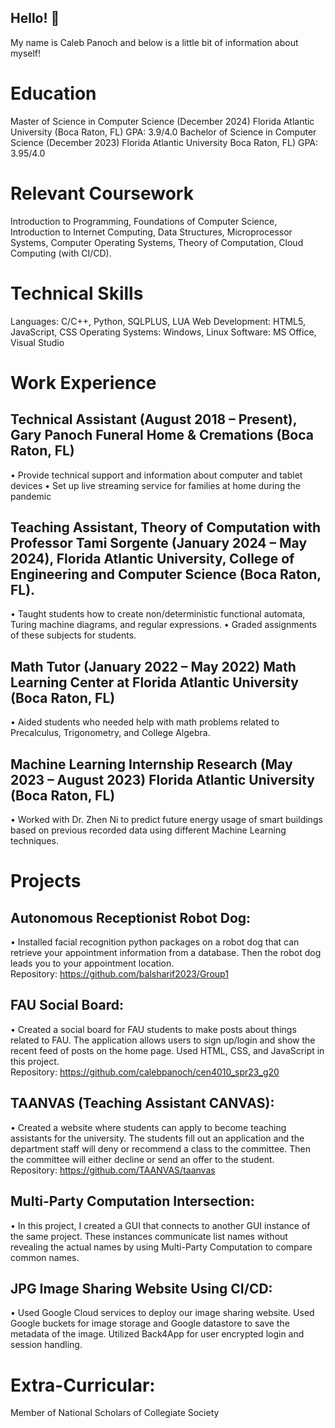 ## Hello! 👋

My name is Caleb Panoch and below is a little bit of information about myself!
 
# Education
Master of Science in Computer Science (December 2024) Florida Atlantic University (Boca Raton, FL) GPA: 3.9/4.0
Bachelor of Science in Computer Science	(December 2023) Florida Atlantic University Boca Raton, FL) GPA: 3.95/4.0
 
# Relevant Coursework
Introduction to Programming, Foundations of Computer Science, Introduction to Internet Computing, Data Structures, Microprocessor Systems, Computer Operating Systems, Theory of Computation, Cloud Computing (with CI/CD).
 
# Technical Skills
Languages: C/C++, Python, SQLPLUS, LUA
Web Development: HTML5, JavaScript, CSS
Operating Systems: Windows, Linux
Software: MS Office, Visual Studio
 
# Work Experience
## Technical Assistant (August 2018 – Present), Gary Panoch Funeral Home & Cremations (Boca Raton, FL)
•	Provide technical support and information about computer and tablet devices
•	Set up live streaming service for families at home during the pandemic
 
## Teaching Assistant, Theory of Computation with Professor Tami Sorgente (January 2024 – May 2024), Florida Atlantic University, College of Engineering and Computer Science (Boca Raton, FL).
•	Taught students how to create non/deterministic functional automata, Turing machine diagrams, and regular expressions.
•	Graded assignments of these subjects for students.
 
## Math Tutor (January 2022 – May 2022) Math Learning Center at Florida Atlantic University (Boca Raton, FL)
•	Aided students who needed help with math problems related to Precalculus, Trigonometry,
and College Algebra.
 
## Machine Learning Internship Research (May 2023 – August 2023) Florida Atlantic University (Boca Raton, FL)
•	Worked with Dr. Zhen Ni to predict future energy usage of smart buildings based on previous recorded data using different Machine Learning techniques.
 
# Projects
## Autonomous Receptionist Robot Dog: 
•	Installed facial recognition python packages on a robot dog that can retrieve your appointment information from a database. Then the robot dog leads you to your appointment location.
<br>Repository: https://github.com/balsharif2023/Group1

## FAU Social Board: 
•	Created a social board for FAU students to make posts about things related to FAU. The application allows users to sign up/login and show the recent feed of posts on the home page. Used HTML, CSS, and JavaScript in this project.
<br>Repository: https://github.com/calebpanoch/cen4010_spr23_g20 

## TAANVAS (Teaching Assistant CANVAS):
•	Created a website where students can apply to become teaching assistants for the university. The students fill out an application and the department staff will deny or recommend a class to the committee. Then the committee will either decline or send an offer to the student.
<br>Repository: https://github.com/TAANVAS/taanvas

## Multi-Party Computation Intersection:
•	In this project, I created a GUI that connects to another GUI instance of the same project. These instances communicate list names without revealing the actual names by using Multi-Party Computation to compare common names.
 
## JPG Image Sharing Website Using CI/CD: 
•	Used Google Cloud services to deploy our image sharing website. Used Google buckets for image storage and Google datastore to save the metadata of the image. Utilized Back4App for user encrypted login and session handling.

# Extra-Curricular: 
Member of National Scholars of Collegiate Society
